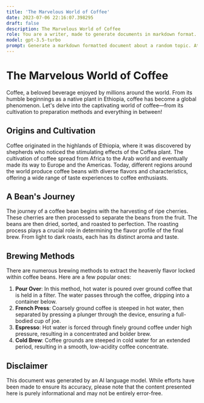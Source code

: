 ```yaml
---
title: 'The Marvelous World of Coffee'
date: 2023-07-06 22:16:07.398295
draft: false
description: The Marvelous World of Coffee
role: You are a writer, made to generate documents in markdown format. It is very important that all of the documents you generate are in valid markdown format.
model: gpt-3.5-turbo
prompt: Generate a markdown formatted document about a random topic. At the bottom, include a disclaimer explaining that the document was generated by you. The first line of the document should be the title. Make sure that the entire document is in proper markdown format, using a mix of various tags to make the document visually appealing.
---
```


# The Marvelous World of Coffee

Coffee, a beloved beverage enjoyed by millions around the world. From its humble beginnings as a native plant in Ethiopia, coffee has become a global phenomenon. Let's delve into the captivating world of coffee—from its cultivation to preparation methods and everything in between!

## Origins and Cultivation

Coffee originated in the highlands of Ethiopia, where it was discovered by shepherds who noticed the stimulating effects of the Coffea plant. The cultivation of coffee spread from Africa to the Arab world and eventually made its way to Europe and the Americas. Today, different regions around the world produce coffee beans with diverse flavors and characteristics, offering a wide range of taste experiences to coffee enthusiasts.

## A Bean's Journey

The journey of a coffee bean begins with the harvesting of ripe cherries. These cherries are then processed to separate the beans from the fruit. The beans are then dried, sorted, and roasted to perfection. The roasting process plays a crucial role in determining the flavor profile of the final brew. From light to dark roasts, each has its distinct aroma and taste.

## Brewing Methods

There are numerous brewing methods to extract the heavenly flavor locked within coffee beans. Here are a few popular ones:

1. **Pour Over**: In this method, hot water is poured over ground coffee that is held in a filter. The water passes through the coffee, dripping into a container below.
2. **French Press**: Coarsely ground coffee is steeped in hot water, then separated by pressing a plunger through the device, ensuring a full-bodied cup of joe.
3. **Espresso**: Hot water is forced through finely ground coffee under high pressure, resulting in a concentrated and bolder brew.
4. **Cold Brew**: Coffee grounds are steeped in cold water for an extended period, resulting in a smooth, low-acidity coffee concentrate.

## Disclaimer

This document was generated by an AI language model. While efforts have been made to ensure its accuracy, please note that the content presented here is purely informational and may not be entirely error-free.